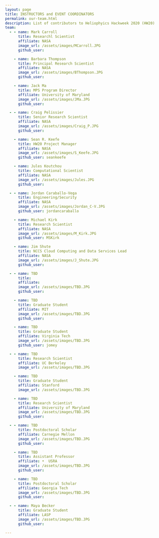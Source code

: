 ```yaml
---
layout: page
title: INSTRUCTORS and EVENT COORDINATORS
permalink: our-team.html
description: List of contributors to Heliophyics Hackweek 2020 (HW20)
team:
  - - name: Mark Carroll
      title: Researchl Scientist
      affiliate: NASA
      image_url: /assets/images/MCarroll.JPG
      github_user: 

    - name: Barbara Thompson
      title: Principal Research Scientist
      affiliate: NASA
      image_url: /assets/images/BThompson.JPG
      github_user: 

    - name: Jack Ma
      title: MPS Program Director
      affiliate: University of Maryland
      image_url: /assets/images/JMa.JPG
      github_user: 

  - - name: Craig Pelissier
      title: Senior Research Scientist
      affiliate: NASA
      image_url: /assets/images/Craig_P.JPG
      github_user: 

    - name: Sean R. Keefe
      title: HW20 Project Manager
      affiliate: NASA
      image_url: /assets/images/S_Keefe.JPG
      github_user: seankeefe

    - name: Jules Koutchou
      title: Computational Scientist
      affiliate: NASA
      image_url: /assets/images/Jules.JPG
      github_user: 

  - - name: Jordan Caraballo-Vega
      title: Engineering/Security
      affiliate: NASA
      image_url: /assets/images/Jordan_C-V.JPG
      github_user: jordancaraballo

    - name: Michael Kirk
      title: Research Scientist
      affiliate: NASA
      image_url: /assets/images/M_Kirk.JPG
      github_user: MSKirk

    - name: Jim Shute
      title: NCCS Cloud Computing and Data Services Lead
      affiliate: NASA
      image_url: /assets/images/J_Shute.JPG
      github_user: 

  - - name: TBD
      title: 
      affiliate: 
      image_url: /assets/images/TBD.JPG
      github_user: 

    - name: TBD
      title: Graduate Student 
      affiliate: MIT
      image_url: /assets/images/TBD.JPG
      github_user: 

    - name: TBD
      title: Graduate Student 
      affiliate: Virginia Tech
      image_url: /assets/images/TBD.JPG
      github_user: jomey

  - - name: TBD
      title: Research Scientist 
      affiliate: UC Berkeley  
      image_url: /assets/images/TBD.JPG

    - name: TBD
      title: Graduate Student 
      affiliate: Stanford 
      image_url: /assets/images/TBD.JPG

    - name: TBD 
      title: Research Scientist 
      affiliate: University of Maryland 
      image_url: /assets/images/TBD.JPG
      github_user: 

  - - name: TBD
      title: Postdoctoral Scholar
      affiliate: Carnegie Mellon
      image_url: /assets/images/TBD.JPG
      github_user: 

    - name: TBD
      title: Assistant Professor
      affiliate: •	USRA 
      image_url: /assets/images/TBD.JPG
      github_user:

    - name: TBD
      title: Postdoctoral Scholar
      affiliate: Georgia Tech
      image_url: /assets/images/TBD.JPG
      github_user: 

  - - name: Maya Becker
      title: Graduate Student
      affiliate: LASP
      image_url: /assets/images/TBD.JPG
      github_user: 

---
```

